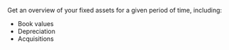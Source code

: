 Get an overview of your fixed assets for a given period of time, including: 

- Book values
- Depreciation
- Acquisitions